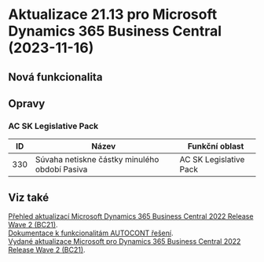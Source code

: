 ﻿# Aktualizace 21.13 pro Microsoft Dynamics 365 Business Central (2023-11-16)

## Nová funkcionalita

## Opravy

### AC SK Legislative Pack

| ID | Název | Funkční oblast|
| --------- | --------- | --------- |
|330|Súvaha netiskne částky minulého období Pasiva|AC SK Legislative Pack|

## Viz také 

[Přehled aktualizací Microsoft Dynamics 365 Business Central 2022 Release Wave 2 (BC21)](Updates-bc21.md).  
[Dokumentace k funkcionalitám AUTOCONT řešení](https://muj.autocont.cz/docs/cs-cz/dynamics365/business-central/AC-Solutions/ac-solutions.html).  
[Vydané aktualizace Microsoft pro Dynamics 365 Business Central 2022 Release Wave 2 (BC21)](https://support.microsoft.com/en-us/topic/released-updates-for-microsoft-dynamics-365-business-central-2022-release-wave-2-8efa5bbb-3cd5-4445-ba3a-0752694bf46f).   

